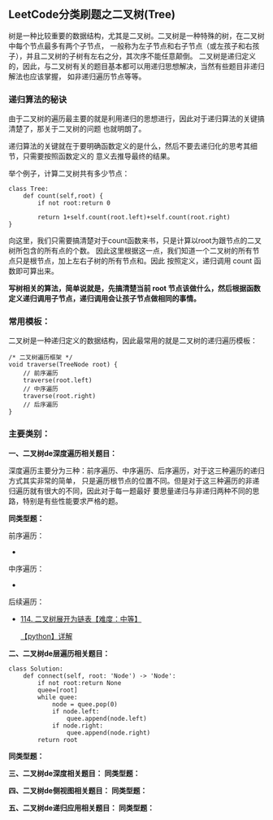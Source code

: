 ## LeetCode分类刷题之二叉树(Tree)

树是一种比较重要的数据结构，尤其是二叉树。二叉树是一种特殊的树，在二叉树中每个节点最多有两个子节点，
一般称为左子节点和右子节点（或左孩子和右孩子），并且二叉树的子树有左右之分，其次序不能任意颠倒。
二叉树是递归定义的，因此，与二叉树有关的题目基本都可以用递归思想解决，当然有些题目非递归解法也应该掌握，
如非递归遍历节点等等。

### 递归算法的秘诀

由于二叉树的遍历最主要的就是利用递归的思想进行，因此对于递归算法的关键搞清楚了，那关于二叉树的问题
也就明朗了。

递归算法的关键就在于要明确函数定义的是什么，然后不要去递归化的思考其细节，只需要按照函数定义的
意义去推导最终的结果。

举个例子，计算二叉树共有多少节点：

```
class Tree:
	def count(self,root) {
		if not root:return 0
		
		return 1+self.count(root.left)+self.count(root.right)
}
```

向这里，我们只需要搞清楚对于count函数来书，只是计算以root为跟节点的二叉树所包含的所有点的个数。
因此这里根据这一点，我们知道一个二叉树的所有节点只是根节点，加上左右子树的所有节点和。因此
按照定义，递归调用 count 函数即可算出来。


**写树相关的算法，简单说就是，先搞清楚当前 root 节点该做什么，然后根据函数定义递归调用子节点，递归调用会让孩子节点做相同的事情。**

### 常用模板：

二叉树是一种递归定义的数据结构，因此最常用的就是二叉树的递归遍历模板：

```
/* 二叉树遍历框架 */
void traverse(TreeNode root) {
    // 前序遍历
    traverse(root.left)
    // 中序遍历
    traverse(root.right)
    // 后序遍历
}
```



### 主要类别：

**一、二叉树de深度遍历相关题目：**

深度遍历主要分为三种：前序遍历、中序遍历、后序遍历，对于这三种遍历的递归方式其实非常的简单，
只是遍历根节点的位置不同。但是对于这三种遍历的非递归遍历就有很大的不同，因此对于每一题最好
要思量递归与非递归两种不同的思路，特别是有些性能要求严格的题。



**同类型题：**

前序遍历：

- 

中序遍历：

- 

后续遍历：

- [114. 二叉树展开为链表【难度：中等】](https://leetcode-cn.com/problems/flatten-binary-tree-to-linked-list/)
	
	[【python】详解](./daily/116_2020-11-22_填充每个节点的下一个右侧节点指针.md)

**二、二叉树de层遍历相关题目：**


```
class Solution:
    def connect(self, root: 'Node') -> 'Node':
        if not root:return None
        quee=[root]
        while quee:
			node = quee.pop(0)
			if node.left:
				quee.append(node.left)
			if node.right:
				quee.append(node.right)
        return root
```


**同类型题：**


**三、二叉树de深度相关题目：**
**同类型题：**


**四、二叉树de侧视图相关题目：**
**同类型题：**


**五、二叉树de递归应用相关题目：**
**同类型题：**

